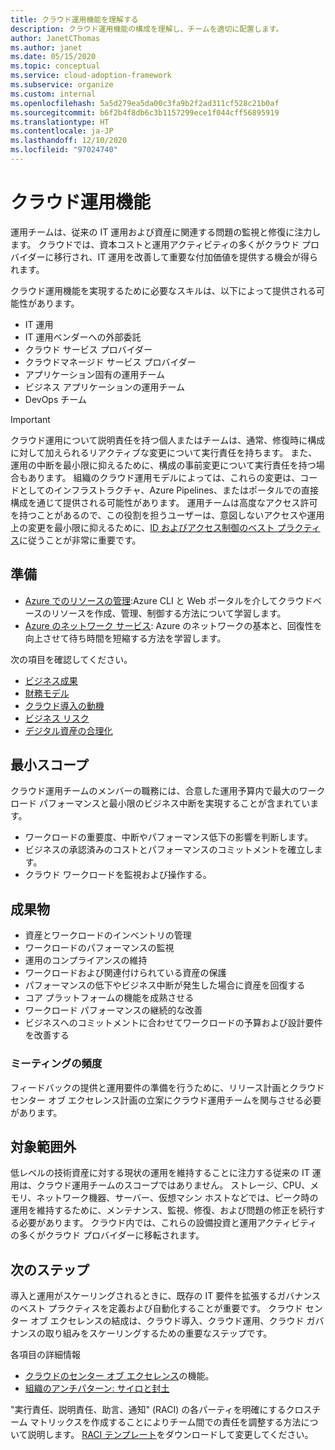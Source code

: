 ```yaml
---
title: クラウド運用機能を理解する
description: クラウド運用機能の構成を理解し、チームを適切に配置します。
author: JanetCThomas
ms.author: janet
ms.date: 05/15/2020
ms.topic: conceptual
ms.service: cloud-adoption-framework
ms.subservice: organize
ms.custom: internal
ms.openlocfilehash: 5a5d279ea5da00c3fa9b2f2ad311cf528c21b0af
ms.sourcegitcommit: b6f2b4f8db6c3b1157299ece1f044cff56895919
ms.translationtype: HT
ms.contentlocale: ja-JP
ms.lasthandoff: 12/10/2020
ms.locfileid: "97024740"
---
```

# <a name="cloud-operations-functions"></a>クラウド運用機能

運用チームは、従来の IT 運用および資産に関連する問題の監視と修復に注力します。 クラウドでは、資本コストと運用アクティビティの多くがクラウド プロバイダーに移行され、IT 運用を改善して重要な付加価値を提供する機会が得られます。

クラウド運用機能を実現するために必要なスキルは、以下によって提供される可能性があります。

- IT 運用
- IT 運用ベンダーへの外部委託
- クラウド サービス プロバイダー
- クラウドマネージド サービス プロバイダー
- アプリケーション固有の運用チーム
- ビジネス アプリケーションの運用チーム
- DevOps チーム

> [!IMPORTANT]
> クラウド運用について説明責任を持つ個人またはチームは、通常、修復時に構成に対して加えられるリアクティブな変更について実行責任を持ちます。 また、運用の中断を最小限に抑えるために、構成の事前変更について実行責任を持つ場合もあります。 組織のクラウド運用モデルによっては、これらの変更は、コードとしてのインフラストラクチャ、Azure Pipelines、またはポータルでの直接構成を通じて提供される可能性があります。 運用チームは高度なアクセス許可を持つことがあるので、この役割を担うユーザーは、意図しないアクセスや運用上の変更を最小限に抑えるために、[ID およびアクセス制御のベスト プラクティス](/azure/security/benchmarks/security-control-identity-access-control)に従うことが非常に重要です。

## <a name="preparation"></a>準備

- [Azure でのリソースの管理](/learn/paths/manage-resources-in-azure/):Azure CLI と Web ポータルを介してクラウドベースのリソースを作成、管理、制御する方法について学習します。
- [Azure のネットワーク サービス](/learn/modules/intro-to-azure-networking/): Azure のネットワークの基本と、回復性を向上させて待ち時間を短縮する方法を学習します。

次の項目を確認してください。

- [ビジネス成果](../strategy/business-outcomes/index.md)
- [財務モデル](../strategy/financial-models.md)
- [クラウド導入の動機](../strategy/motivations.md)
- [ビジネス リスク](../govern/policy-compliance/risk-tolerance.md)
- [デジタル資産の合理化](../digital-estate/index.md)

## <a name="minimum-scope"></a>最小スコープ

クラウド運用チームのメンバーの職務には、合意した運用予算内で最大のワークロード パフォーマンスと最小限のビジネス中断を実現することが含まれています。

- ワークロードの重要度、中断やパフォーマンス低下の影響を判断します。
- ビジネスの承認済みのコストとパフォーマンスのコミットメントを確立します。
- クラウド ワークロードを監視および操作する。

## <a name="deliverables"></a>成果物

- 資産とワークロードのインベントリの管理
- ワークロードのパフォーマンスの監視
- 運用のコンプライアンスの維持
- ワークロードおよび関連付けられている資産の保護
- パフォーマンスの低下やビジネス中断が発生した場合に資産を回復する
- コア プラットフォームの機能を成熟させる
- ワークロード パフォーマンスの継続的な改善
- ビジネスへのコミットメントに合わせてワークロードの予算および設計要件を改善する

### <a name="meeting-cadence"></a>ミーティングの頻度

フィードバックの提供と運用要件の準備を行うために、リリース計画とクラウド センター オブ エクセレンス計画の立案にクラウド運用チームを関与させる必要があります。

## <a name="out-of-scope"></a>対象範囲外

低レベルの技術資産に対する現状の運用を維持することに注力する従来の IT 運用は、クラウド運用チームのスコープではありません。 ストレージ、CPU、メモリ、ネットワーク機器、サーバー、仮想マシン ホストなどでは、ピーク時の運用を維持するために、メンテナンス、監視、修復、および問題の修正を続行する必要があります。 クラウド内では、これらの設備投資と運用アクティビティの多くがクラウド プロバイダーに移転されます。

## <a name="next-steps"></a>次のステップ

導入と運用がスケーリングされるときに、既存の IT 要件を拡張するガバナンスのベスト プラクティスを定義および自動化することが重要です。 クラウド センター オブ エクセレンスの結成は、クラウド導入、クラウド運用、クラウド ガバナンスの取り組みをスケーリングするための重要なステップです。

各項目の詳細情報

- [クラウドのセンター オブ エクセレンス](../organize/cloud-center-of-excellence.md)の機能。
- [組織のアンチパターン: サイロと封土](../organize/fiefdoms-silos.md)

"実行責任、説明責任、助言、通知" (RACI) の各パーティを明確にするクロスチーム マトリックスを作成することによりチーム間での責任を調整する方法について説明します。 [RACI テンプレート](https://raw.githubusercontent.com/microsoft/CloudAdoptionFramework/master/organize/raci-template.xlsx)をダウンロードして変更してください。
